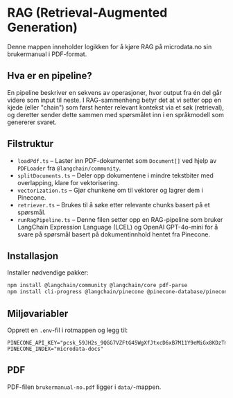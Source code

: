# RAG (Retrieval-Augmented Generation)

Denne mappen inneholder logikken for å kjøre RAG på microdata.no sin
brukermanual i PDF-format.

## Hva er en pipeline?

En pipeline beskriver en sekvens av operasjoner, hvor output fra én del går
videre som input til neste. I RAG-sammenheng betyr det at vi setter opp en kjede
(eller "chain") som først henter relevant kontekst via et søk (retrieval), og
deretter sender dette sammen med spørsmålet inn i en språkmodell som genererer
svaret.

## Filstruktur

- `loadPdf.ts` – Laster inn PDF-dokumentet som `Document[]` ved hjelp av
  `PDFLoader` fra `@langchain/community`.
- `splitDocuments.ts` – Deler opp dokumentene i mindre tekstbiter med
  overlapping, klare for vektorisering.
- `vectorization.ts` – Gjør chunkene om til vektorer og lagrer dem i Pinecone.
- `retriever.ts` – Brukes til å søke etter relevante chunks basert på et
  spørsmål.
- `runRagPipeline.ts` – Denne filen setter opp en RAG-pipeline som bruker
  LangChain Expression Language (LCEL) og OpenAI GPT-4o-mini for å svare på
  spørsmål basert på dokumentinnhold hentet fra Pinecone.

## Installasjon

Installer nødvendige pakker:

```bash
npm install @langchain/community @langchain/core pdf-parse
npm install cli-progress @langchain/pinecone @pinecone-database/pinecone
```

## Miljøvariabler

Opprett en `.env`-fil i rotmappen og legg til:

```
PINECONE_API_KEY="pcsk_59JH2s_9QGG7VZFtG45WgXfJtxcD6xB7M11Y9eMiGx8KDzTm13y2pJ7rJUWHUUiLHjYUWm"
PINECONE_INDEX="microdata-docs"
```

## PDF

PDF-filen `brukermanual-no.pdf` ligger i `data/`-mappen.
